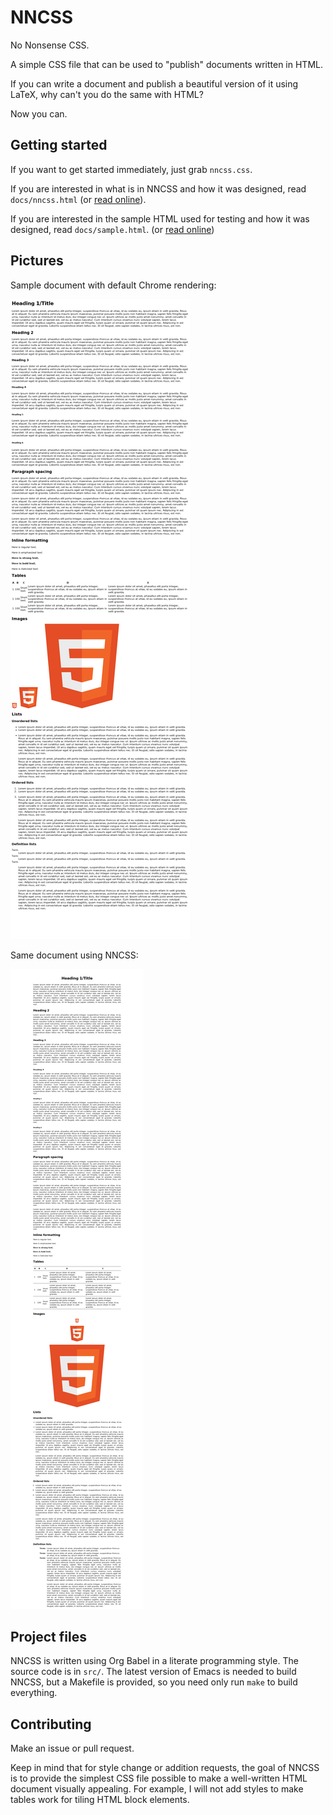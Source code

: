 NNCSS
=====

No Nonsense CSS.

A simple CSS file that can be used to "publish" documents written in HTML.

If you can write a document and publish a beautiful version of it using LaTeX,
why can't you do the same with HTML?

Now you can.

Getting started
---------------

If you want to get started immediately, just grab `nncss.css`.

If you are interested in what is in NNCSS and how it was designed, read
`docs/nncss.html` (or [read online][1]).

[1]: https://rawgit.com/darkfeline/nncss/master/doc/nncss.html

If you are interested in the sample HTML used for testing and how it was
designed, read `docs/sample.html`. (or [read online][2])

[2]: https://rawgit.com/darkfeline/nncss/master/doc/sample.html

Pictures
--------

Sample document with default Chrome rendering:

![default rendering](res/sample-raw.png)

Same document using NNCSS:

![NNCSS rendering](res/sample-nncss.png)

Project files
-------------

NNCSS is written using Org Babel in a literate programming style.  The source
code is in `src/`.  The latest version of Emacs is needed to build NNCSS, but a
Makefile is provided, so you need only run `make` to build everything.

Contributing
------------

Make an issue or pull request.

Keep in mind that for style change or addition requests, the goal of NNCSS is to
provide the simplest CSS file possible to make a well-written HTML document
visually appealing.  For example, I will not add styles to make tables work for
tiling HTML block elements.
